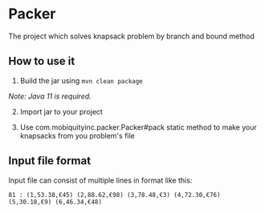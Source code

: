 # Packer
The project which solves knapsack problem by branch and bound method

## How to use it
1. Build the jar using 
`mvn clean package`

_Note: Java 11 is required._

2. Import jar to your project

3. Use com.mobiquityinc.packer.Packer#pack static method to make your knapsacks from you problem's file

## Input file format
Input file can consist of multiple lines in format like this:
```
81 : (1,53.38,€45) (2,88.62,€98) (3,78.48,€3) (4,72.30,€76) (5,30.18,€9) (6,46.34,€48)
```


